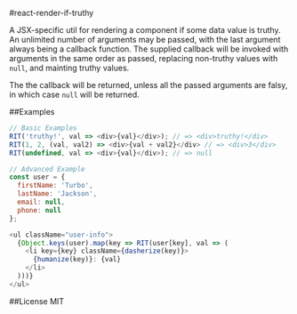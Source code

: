 #react-render-if-truthy

A JSX-specific util for rendering a component if some data value is truthy. An
unlimited number of arguments may be passed, with the last argument always
being a callback function. The supplied callback will be invoked with arguments
in the same order as passed, replacing non-truthy values with `null`, and
mainting truthy values.

The the callback will be returned, unless all the passed arguments are falsy,
in which case `null` will be returned.

##Examples
```js
// Basic Examples
RIT('truthy!', val => <div>{val}</div>); // => <div>truthy!</div>
RIT(1, 2, (val, val2) => <div>{val + val2}</div> // => <div>3</div>
RIT(undefined, val => <div>{val}</div>); // => null

// Advanced Example
const user = {
  firstName: 'Turbo',
  lastName: 'Jackson',
  email: null,
  phone: null
};

<ul className="user-info">
  {Object.keys(user).map(key => RIT(user[key], val => (
    <li key={key} className={dasherize(key)}>
      {humanize(key)}: {val}
    </li>
  )))}
</ul>
```

##License
MIT
